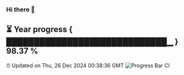 ### Hi there 👋
⏳ Year progress { █████████████████████████████▁ } 98.37 %
---
⏰ Updated on Thu, 26 Dec 2024 00:38:36 GMT
![Progress Bar CI](https://github.com/Moyi321/Moyi321/workflows/Progress%20Bar%20CI/badge.svg)

